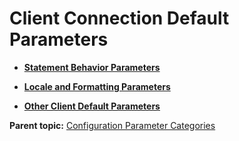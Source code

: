 # Client Connection Default Parameters 

-   **[Statement Behavior Parameters](../topics/g-statement-behavior-parameters.html)**  

-   **[Locale and Formatting Parameters](../topics/g-locale-and-formatting-parameters.html)**  

-   **[Other Client Default Parameters](../topics/g-other-client-default-parameters.html)**  


**Parent topic:** [Configuration Parameter Categories](../topics/g-configuration-parameter-categories.html)

